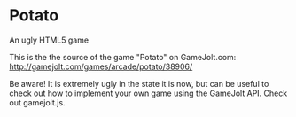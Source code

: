 Potato
======

An ugly HTML5 game

This is the the source of the game "Potato" on GameJolt.com: http://gamejolt.com/games/arcade/potato/38906/

Be aware! It is extremely ugly in the state it is now, but can be useful to check out how to implement your own game using the GameJolt API. Check out gamejolt.js.
